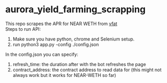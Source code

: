 # aurora_yield_farming_scrapping
This repo scrapes the APR for NEAR WETH from [vfat](https://vfat.tools/aurora/auroraswap/)<br>
Steps to run API:<br>
1. Make sure you have python, chrome and Selenium setup.
2. run python3 app.py -config ./config.json

In the config.json you can specify:<br>
1. refresh_time: the duration after with the bot refreshes the page
2. contract_address: the contract address to read data for (this might not always work but it works for NEAR-WETH so far)
